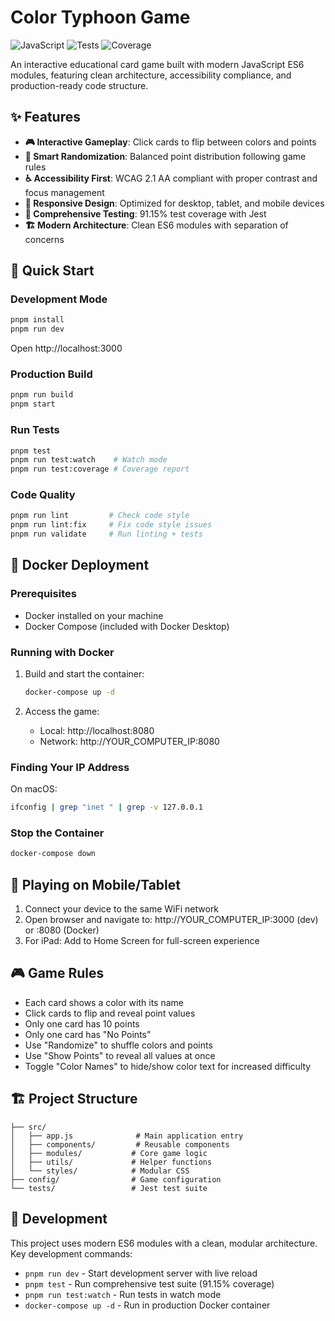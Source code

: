 # Color Typhoon Game

![JavaScript](https://img.shields.io/badge/JavaScript-ES6+-yellow)
![Tests](https://img.shields.io/badge/tests-17%20passing-brightgreen)
![Coverage](https://img.shields.io/badge/coverage-91.15%25-brightgreen)

An interactive educational card game built with modern JavaScript ES6 modules, featuring clean architecture, accessibility compliance, and production-ready code structure.

## ✨ Features

- **🎮 Interactive Gameplay**: Click cards to flip between colors and points
- **🎯 Smart Randomization**: Balanced point distribution following game rules
- **♿ Accessibility First**: WCAG 2.1 AA compliant with proper contrast and focus management
- **📱 Responsive Design**: Optimized for desktop, tablet, and mobile devices
- **🧪 Comprehensive Testing**: 91.15% test coverage with Jest
- **🏗️ Modern Architecture**: Clean ES6 modules with separation of concerns

## 🚀 Quick Start

### Development Mode

```bash
pnpm install
pnpm run dev
```

Open http://localhost:3000

### Production Build

```bash
pnpm run build
pnpm start
```

### Run Tests

```bash
pnpm test
pnpm run test:watch    # Watch mode
pnpm run test:coverage # Coverage report
```

### Code Quality

```bash
pnpm run lint         # Check code style
pnpm run lint:fix     # Fix code style issues
pnpm run validate     # Run linting + tests
```

## 🐳 Docker Deployment

### Prerequisites

- Docker installed on your machine
- Docker Compose (included with Docker Desktop)

### Running with Docker

1. Build and start the container:

   ```bash
   docker-compose up -d
   ```

2. Access the game:
   - Local: http://localhost:8080
   - Network: http://YOUR_COMPUTER_IP:8080

### Finding Your IP Address

On macOS:

```bash
ifconfig | grep "inet " | grep -v 127.0.0.1
```

### Stop the Container

```bash
docker-compose down
```

## 📱 Playing on Mobile/Tablet

1. Connect your device to the same WiFi network
2. Open browser and navigate to: http://YOUR_COMPUTER_IP:3000 (dev) or :8080 (Docker)
3. For iPad: Add to Home Screen for full-screen experience

## 🎮 Game Rules

- Each card shows a color with its name
- Click cards to flip and reveal point values
- Only one card has 10 points
- Only one card has "No Points"
- Use "Randomize" to shuffle colors and points
- Use "Show Points" to reveal all values at once
- Toggle "Color Names" to hide/show color text for increased difficulty

## 🏗️ Project Structure

```
├── src/
│   ├── app.js              # Main application entry
│   ├── components/         # Reusable components
│   ├── modules/           # Core game logic
│   ├── utils/             # Helper functions
│   └── styles/            # Modular CSS
├── config/                # Game configuration
└── tests/                 # Jest test suite
```

## 🔧 Development

This project uses modern ES6 modules with a clean, modular architecture. Key development commands:

- `pnpm run dev` - Start development server with live reload
- `pnpm test` - Run comprehensive test suite (91.15% coverage)
- `pnpm run test:watch` - Run tests in watch mode
- `docker-compose up -d` - Run in production Docker container
